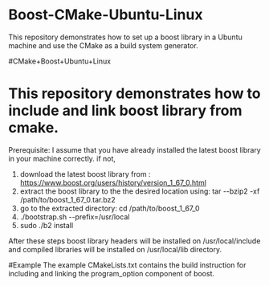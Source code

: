 # Boost-CMake-Ubuntu-Linux
This repository demonstrates how to set up a boost library in a Ubuntu machine and use the CMake as a build system generator.

#CMake+Boost+Ubuntu+Linux
# This repository demonstrates how to include and link boost library from cmake.

Prerequisite:
I assume that you have already installed the latest boost library in your machine correctly.
if not, 
1. download the latest boost library from : https://www.boost.org/users/history/version_1_67_0.html
2. extract the boost library to the the desired location using: tar --bzip2 -xf /path/to/boost_1_67_0.tar.bz2
3. go to the extracted directory: cd /path/to/boost_1_67_0
4. ./bootstrap.sh --prefix=/usr/local
5. sudo ./b2 install

After these steps boost library headers will be installed on /usr/local/include and compiled libraries will be installed on /usr/local/lib directory.

#Example
The example CMakeLists.txt contains the build instruction for including and linking the program_option component of boost.